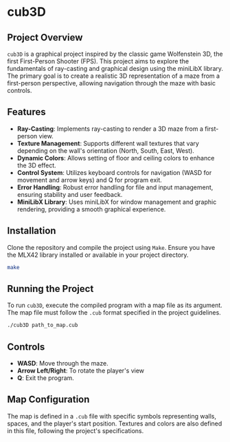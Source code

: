 # cub3D

## Project Overview

`cub3D` is a graphical project inspired by the classic game Wolfenstein 3D, the first First-Person Shooter (FPS). This project aims to explore the fundamentals of ray-casting and graphical design using the miniLibX library. The primary goal is to create a realistic 3D representation of a maze from a first-person perspective, allowing navigation through the maze with basic controls.

## Features

- **Ray-Casting**: Implements ray-casting to render a 3D maze from a first-person view.
- **Texture Management**: Supports different wall textures that vary depending on the wall's orientation (North, South, East, West).
- **Dynamic Colors**: Allows setting of floor and ceiling colors to enhance the 3D effect.
- **Control System**: Utilizes keyboard controls for navigation (WASD for movement and arrow keys) and Q for program exit.
- **Error Handling**: Robust error handling for file and input management, ensuring stability and user feedback.
- **MiniLibX Library**: Uses miniLibX for window management and graphic rendering, providing a smooth graphical experience.

## Installation

Clone the repository and compile the project using `Make`. Ensure you have the MLX42 library installed or available in your project directory.

```bash
make
```

## Running the Project

To run `cub3D`, execute the compiled program with a map file as its argument. The map file must follow the `.cub` format specified in the project guidelines.

```bash
./cub3D path_to_map.cub
```

## Controls

- **WASD**: Move through the maze.
- **Arrow Left/Right**: To rotate the player's view
- **Q**: Exit the program.

## Map Configuration

The map is defined in a `.cub` file with specific symbols representing walls, spaces, and the player's start position. Textures and colors are also defined in this file, following the project's specifications.

